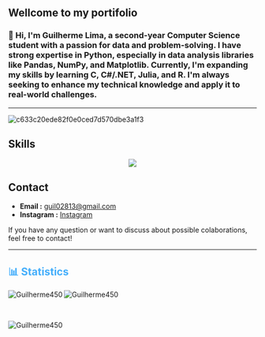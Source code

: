 ## Wellcome to my portifolio

### 👋 Hi, I'm Guilherme Lima, a second-year Computer Science student with a passion for data and problem-solving. I have strong expertise in Python, especially in data analysis libraries like Pandas, NumPy, and Matplotlib. Currently, I'm expanding my skills by learning C, C#/.NET, Julia, and R. I'm always seeking to enhance my technical knowledge and apply it to real-world challenges.
---
![c633c20ede82f0e0ced7d570dbe3a1f3](https://i.giphy.com/media/v1.Y2lkPTc5MGI3NjExcGl2eTNmb2lmZmhhc21paTBma2RpMDQyeDFldGI3bHM5eHIxMTZ6ZCZlcD12MV9pbnRlcm5hbF9naWZfYnlfaWQmY3Q9Zw/RMwgs5kZqkRyhF24KK/giphy.gif)
## Skills
<p align="center">
  <a href="https://skillicons.dev">
    <img src="https://skillicons.dev/icons?i=py,cs,c,git,dotnet,github,r,julia," />
  </a>
</p>

## Contact
- **Email :** [guil02813@gmail.com](mailto:guil02813@gmail.com)
- **Instagram :** [Instagram](https://www.instagram.com/guilhermel65?igsh=MWtudnp5OTYyNnM4bg==)

If you have any question or want to discuss about possible colaborations, feel free to contact!

---

<h2 style="color: #44AEFB">📊 Statistics</h2>
<p><img align="left" src="https://github-readme-stats.vercel.app/api?username=Guilherme450&hide=stars&count_private=true&show_icons=true&theme=algolia&border_radius=20" alt="Guilherme450" /></p>
<p><img align="center" src="https://github-readme-stats.vercel.app/api/top-langs/?username=Guilherme450&layout=compact&show_icons=true&theme=algolia&border_radius=20" alt="Guilherme450" /></p>
<br>
<p><img align="center" src="https://streak-stats.demolab.com?user=Guilherme450&count_private=true&theme=algolia&border_radius=20" alt="Guilherme450" /></p>
